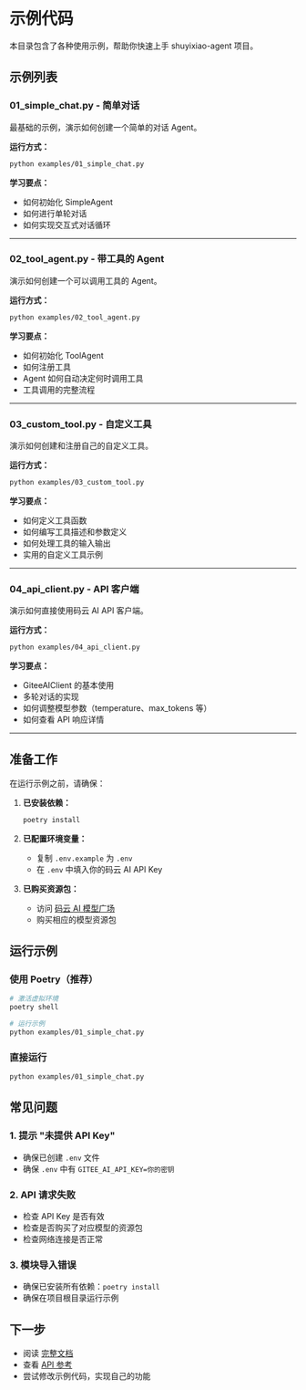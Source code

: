 # 示例代码

本目录包含了各种使用示例，帮助你快速上手 shuyixiao-agent 项目。

## 示例列表

### 01_simple_chat.py - 简单对话
最基础的示例，演示如何创建一个简单的对话 Agent。

**运行方式：**
```bash
python examples/01_simple_chat.py
```

**学习要点：**
- 如何初始化 SimpleAgent
- 如何进行单轮对话
- 如何实现交互式对话循环

---

### 02_tool_agent.py - 带工具的 Agent
演示如何创建一个可以调用工具的 Agent。

**运行方式：**
```bash
python examples/02_tool_agent.py
```

**学习要点：**
- 如何初始化 ToolAgent
- 如何注册工具
- Agent 如何自动决定何时调用工具
- 工具调用的完整流程

---

### 03_custom_tool.py - 自定义工具
演示如何创建和注册自己的自定义工具。

**运行方式：**
```bash
python examples/03_custom_tool.py
```

**学习要点：**
- 如何定义工具函数
- 如何编写工具描述和参数定义
- 如何处理工具的输入输出
- 实用的自定义工具示例

---

### 04_api_client.py - API 客户端
演示如何直接使用码云 AI API 客户端。

**运行方式：**
```bash
python examples/04_api_client.py
```

**学习要点：**
- GiteeAIClient 的基本使用
- 多轮对话的实现
- 如何调整模型参数（temperature、max_tokens 等）
- 如何查看 API 响应详情

---

## 准备工作

在运行示例之前，请确保：

1. **已安装依赖：**
   ```bash
   poetry install
   ```

2. **已配置环境变量：**
   - 复制 `.env.example` 为 `.env`
   - 在 `.env` 中填入你的码云 AI API Key

3. **已购买资源包：**
   - 访问 [码云 AI 模型广场](https://ai.gitee.com/serverless)
   - 购买相应的模型资源包

## 运行示例

### 使用 Poetry（推荐）

```bash
# 激活虚拟环境
poetry shell

# 运行示例
python examples/01_simple_chat.py
```

### 直接运行

```bash
python examples/01_simple_chat.py
```

## 常见问题

### 1. 提示 "未提供 API Key"
- 确保已创建 `.env` 文件
- 确保 `.env` 中有 `GITEE_AI_API_KEY=你的密钥`

### 2. API 请求失败
- 检查 API Key 是否有效
- 检查是否购买了对应模型的资源包
- 检查网络连接是否正常

### 3. 模块导入错误
- 确保已安装所有依赖：`poetry install`
- 确保在项目根目录运行示例

## 下一步

- 阅读 [完整文档](../docs/)
- 查看 [API 参考](../docs/api_reference.md)
- 尝试修改示例代码，实现自己的功能

